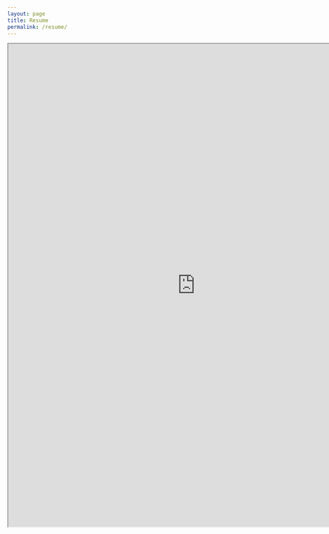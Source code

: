 ```yaml
---
layout: page
title: Resume
permalink: /resume/
---
```



<iframe src="https://www.docdroid.net/kjtqlh2/mcelligott-resume-pdf" height="1100px" width="850px"> </iframe>
